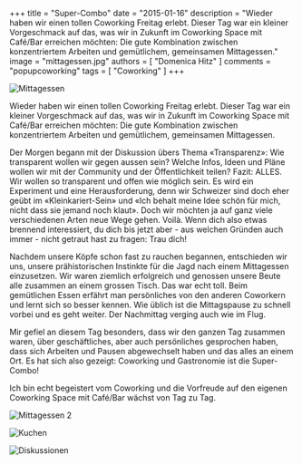 +++
title = "Super-Combo"
date = "2015-01-16"
description = "Wieder haben wir einen tollen Coworking Freitag erlebt. Dieser Tag war ein kleiner Vorgeschmack auf das, was wir in Zukunft im Coworking Space mit Café/Bar erreichen möchten: Die gute Kombination zwischen konzentriertem Arbeiten und gemütlichem, gemeinsamen Mittagessen."
image = "mittagessen.jpg"
authors = [ "Domenica Hitz" ]
comments = "popupcoworking"
tags = [ "Coworking" ]
+++

![Mittagessen](mittagessen.jpg)

<p class="lead">Wieder haben wir einen tollen Coworking Freitag erlebt. Dieser Tag war ein kleiner Vorgeschmack auf das, was wir in Zukunft im Coworking Space mit Café/Bar erreichen möchten: Die gute Kombination zwischen konzentriertem Arbeiten und gemütlichem, gemeinsamen Mittagessen.</p>

Der Morgen begann mit der Diskussion übers Thema «Transparenz»: Wie transparent wollen wir gegen aussen sein? Welche Infos, Ideen und Pläne wollen wir mit der Community und der Öffentlichkeit teilen? Fazit: ALLES. Wir wollen so transparent und offen wie möglich sein. Es wird ein Experiment und eine Herausforderung, denn wir Schweizer sind doch eher geübt im «Kleinkariert-Sein» und «Ich behalt meine Idee schön für mich, nicht dass sie jemand noch klaut». Doch wir möchten ja auf ganz viele verschiedenen Arten neue Wege gehen. Voilà. Wenn dich also etwas brennend interessiert, du dich bis jetzt aber - aus welchen Gründen auch immer - nicht getraut hast zu fragen: Trau dich!

Nachdem unsere Köpfe schon fast zu rauchen begannen, entschieden wir uns, unsere prähistorischen Instinkte für die Jagd nach einem Mittagessen einzusetzen. Wir waren ziemlich erfolgreich und genossen unsere Beute alle zusammen an einem grossen Tisch. Das war echt toll. Beim gemütlichen Essen erfährt man persönliches von den anderen Coworkern und lernt sich so besser kennen. Wie üblich ist die Mittagspause zu schnell vorbei und es geht weiter. Der Nachmittag verging auch wie im Flug.

Mir gefiel an diesem Tag besonders, dass wir den ganzen Tag zusammen waren, über geschäftliches, aber auch persönliches gesprochen haben, dass sich Arbeiten und Pausen abgewechselt haben und das alles an einem Ort. Es hat sich also gezeigt: Coworking und Gastronomie ist die Super-Combo!

Ich bin echt begeistert vom Coworking und die Vorfreude auf den eigenen Coworking Space mit Café/Bar wächst von Tag zu Tag.

![Mittagessen 2](mittagessen-2.jpg)

![Kuchen](kuchen.jpg)

![Diskussionen](diskussionen.jpg)